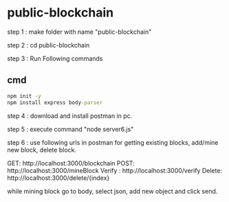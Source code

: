 # public-blockchain

step 1 : make folder with name "public-blockchain"

step 2 : cd public-blockchain

step 3 : Run Following commands
## cmd
```cmd
npm init -y
npm install express body-parser
```

step 4 : download and install postman in pc.

step 5 : execute command "node server6.js"

step 6 : use following urls in postman for getting existing blocks, add/mine new block, delete block.

GET: http://localhost:3000/blockchain
POST: http://localhost:3000/mineBlock
Verify : http://localhost:3000/verify
Delete: http://localhost:3000/delete/{index}

while mining block go to body, select json, add new object and click send.
